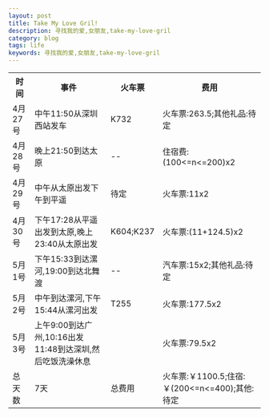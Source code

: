 ```yaml
---
layout: post
title: Take My Love Gril!
description: 寻找我的爱,女朋友,take-my-love-gril
category: blog
tags: life
keywords: 寻找我的爱,女朋友,take-my-love-gril
---
```


<table>
	<th>时间</th><th>事件</th><th>火车票</th><th>费用</th>
	<tr>
		<td>4月27号</td><td>中午11:50从深圳西站发车</td><td>K732</td><td>火车票:263.5;其他礼品:待定</td>
	</tr>
	<tr>
		<td>4月28号</td><td>晚上21:50到达太原</td><td>--</td><td>住宿费:(100&lt;=n&lt;=200)x2</td>
	</tr>
	<tr>
		<td>4月29号</td><td>中午从太原出发下午到平遥</td><td>待定</td><td>火车票:11x2</td>
	</tr>
	<tr>
		<td>4月30号</td><td>下午17:28从平遥出发到太原,晚上23:40从太原出发</td><td>K604;K237</td><td>火车票:(11+124.5)x2</td>
	</tr>
	<tr>
		<td>5月1号</td><td>下午15:33到达漯河,19:00到达北舞渡</td><td>--</td><td>汽车票:15x2;其他礼品:待定</td>
	</tr>
	<tr>
		<td>5月2号</td><td>中午到达漯河,下午15:44从漯河出发</td><td>T255</td><td>火车票:177.5x2</td>
	</tr>
	<tr>
		<td>5月3号</td><td>上午9:00到达广州,10:16出发11:48到达深圳,然后吃饭洗澡休息</td><td></td><td>火车票:79.5x2</td>
	</tr>
	<tr>
		<td>总天数</td><td>7天</td><td>总费用</td><td>火车票:￥1100.5;住宿:￥(200&lt;=n&lt;=400);其他:待定</td>
	</tr>
</table>